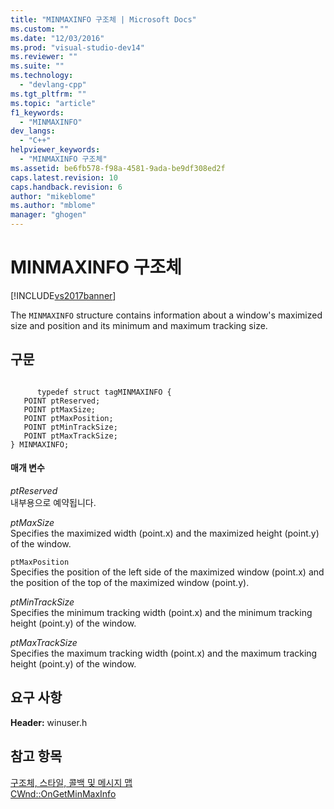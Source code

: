 ```yaml
---
title: "MINMAXINFO 구조체 | Microsoft Docs"
ms.custom: ""
ms.date: "12/03/2016"
ms.prod: "visual-studio-dev14"
ms.reviewer: ""
ms.suite: ""
ms.technology: 
  - "devlang-cpp"
ms.tgt_pltfrm: ""
ms.topic: "article"
f1_keywords: 
  - "MINMAXINFO"
dev_langs: 
  - "C++"
helpviewer_keywords: 
  - "MINMAXINFO 구조체"
ms.assetid: be6fb578-f98a-4581-9ada-be9df308ed2f
caps.latest.revision: 10
caps.handback.revision: 6
author: "mikeblome"
ms.author: "mblome"
manager: "ghogen"
---
```

# MINMAXINFO 구조체
[!INCLUDE[vs2017banner](../../assembler/inline/includes/vs2017banner.md)]

The `MINMAXINFO` structure contains information about a window's maximized size and position and its minimum and maximum tracking size.  
  
## 구문  
  
```  
  
      typedef struct tagMINMAXINFO {  
   POINT ptReserved;  
   POINT ptMaxSize;  
   POINT ptMaxPosition;  
   POINT ptMinTrackSize;  
   POINT ptMaxTrackSize;  
} MINMAXINFO;  
```  
  
#### 매개 변수  
 *ptReserved*  
 내부용으로 예약됩니다.  
  
 *ptMaxSize*  
 Specifies the maximized width \(point.x\) and the maximized height \(point.y\) of the window.  
  
 `ptMaxPosition`  
 Specifies the position of the left side of the maximized window \(point.x\) and the position of the top of the maximized window \(point.y\).  
  
 *ptMinTrackSize*  
 Specifies the minimum tracking width \(point.x\) and the minimum tracking height \(point.y\) of the window.  
  
 *ptMaxTrackSize*  
 Specifies the maximum tracking width \(point.x\) and the maximum tracking height \(point.y\) of the window.  
  
## 요구 사항  
 **Header:** winuser.h  
  
## 참고 항목  
 [구조체, 스타일, 콜백 및 메시지 맵](../../mfc/reference/structures-styles-callbacks-and-message-maps.md)   
 [CWnd::OnGetMinMaxInfo](../Topic/CWnd::OnGetMinMaxInfo.md)